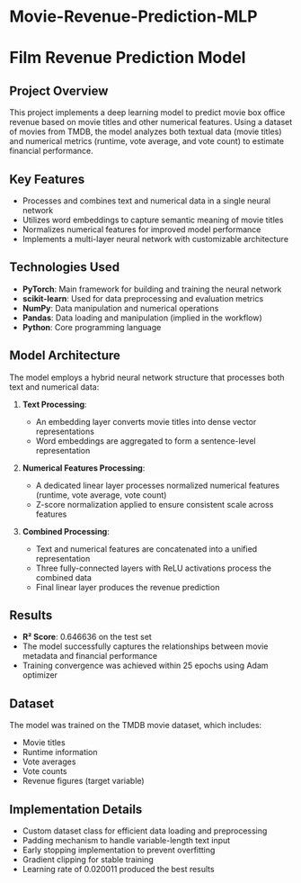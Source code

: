 # Movie-Revenue-Prediction-MLP

# Film Revenue Prediction Model

## Project Overview
This project implements a deep learning model to predict movie box office revenue based on movie titles and other numerical features. Using a dataset of movies from TMDB, the model analyzes both textual data (movie titles) and numerical metrics (runtime, vote average, and vote count) to estimate financial performance.

## Key Features
- Processes and combines text and numerical data in a single neural network
- Utilizes word embeddings to capture semantic meaning of movie titles
- Normalizes numerical features for improved model performance
- Implements a multi-layer neural network with customizable architecture

## Technologies Used
- **PyTorch**: Main framework for building and training the neural network
- **scikit-learn**: Used for data preprocessing and evaluation metrics
- **NumPy**: Data manipulation and numerical operations
- **Pandas**: Data loading and manipulation (implied in the workflow)
- **Python**: Core programming language

## Model Architecture
The model employs a hybrid neural network structure that processes both text and numerical data:

1. **Text Processing**:
   - An embedding layer converts movie titles into dense vector representations
   - Word embeddings are aggregated to form a sentence-level representation

2. **Numerical Features Processing**:
   - A dedicated linear layer processes normalized numerical features (runtime, vote average, vote count)
   - Z-score normalization applied to ensure consistent scale across features

3. **Combined Processing**:
   - Text and numerical features are concatenated into a unified representation
   - Three fully-connected layers with ReLU activations process the combined data
   - Final linear layer produces the revenue prediction

## Results
- **R² Score**: 0.646636 on the test set
- The model successfully captures the relationships between movie metadata and financial performance
- Training convergence was achieved within 25 epochs using Adam optimizer

## Dataset
The model was trained on the TMDB movie dataset, which includes:
- Movie titles
- Runtime information
- Vote averages
- Vote counts
- Revenue figures (target variable)

## Implementation Details
- Custom dataset class for efficient data loading and preprocessing
- Padding mechanism to handle variable-length text input
- Early stopping implementation to prevent overfitting
- Gradient clipping for stable training
- Learning rate of 0.020011 produced the best results
